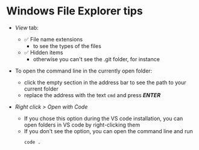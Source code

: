 # Windows File Explorer tips

* *View* tab:
  * ✅ File name extensions
    * to see the types of the files
  * ✅ Hidden items
    *	otherwise you can't see the .git folder, for instance

* To open the command line in the currently open folder:
  * click the empty section in the address bar to see the path to your current folder
  * replace the address with the text `cmd` and press ***ENTER***

* *Right click > Open with Code*
  * If you chose this option during the VS code installation, you can open folders in VS code by right-clicking them
  * If you don't see the option, you can open the command line and run 
    ```
    code .
    ```